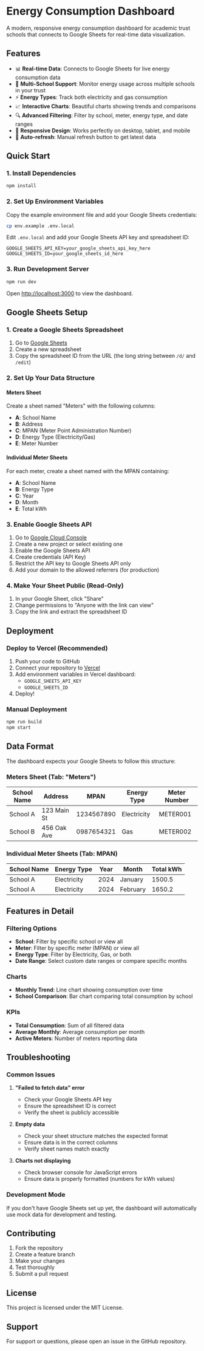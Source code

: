 # Energy Consumption Dashboard

A modern, responsive energy consumption dashboard for academic trust schools that connects to Google Sheets for real-time data visualization.

## Features

- 📊 **Real-time Data**: Connects to Google Sheets for live energy consumption data
- 🏫 **Multi-School Support**: Monitor energy usage across multiple schools in your trust
- ⚡ **Energy Types**: Track both electricity and gas consumption
- 📈 **Interactive Charts**: Beautiful charts showing trends and comparisons
- 🔍 **Advanced Filtering**: Filter by school, meter, energy type, and date ranges
- 📱 **Responsive Design**: Works perfectly on desktop, tablet, and mobile
- 🔄 **Auto-refresh**: Manual refresh button to get latest data

## Quick Start

### 1. Install Dependencies

```bash
npm install
```

### 2. Set Up Environment Variables

Copy the example environment file and add your Google Sheets credentials:

```bash
cp env.example .env.local
```

Edit `.env.local` and add your Google Sheets API key and spreadsheet ID:

```env
GOOGLE_SHEETS_API_KEY=your_google_sheets_api_key_here
GOOGLE_SHEETS_ID=your_google_sheets_id_here
```

### 3. Run Development Server

```bash
npm run dev
```

Open [http://localhost:3000](http://localhost:3000) to view the dashboard.

## Google Sheets Setup

### 1. Create a Google Sheets Spreadsheet

1. Go to [Google Sheets](https://sheets.google.com)
2. Create a new spreadsheet
3. Copy the spreadsheet ID from the URL (the long string between `/d/` and `/edit`)

### 2. Set Up Your Data Structure

#### Meters Sheet
Create a sheet named "Meters" with the following columns:
- **A**: School Name
- **B**: Address
- **C**: MPAN (Meter Point Administration Number)
- **D**: Energy Type (Electricity/Gas)
- **E**: Meter Number

#### Individual Meter Sheets
For each meter, create a sheet named with the MPAN containing:
- **A**: School Name
- **B**: Energy Type
- **C**: Year
- **D**: Month
- **E**: Total kWh

### 3. Enable Google Sheets API

1. Go to [Google Cloud Console](https://console.cloud.google.com)
2. Create a new project or select existing one
3. Enable the Google Sheets API
4. Create credentials (API Key)
5. Restrict the API key to Google Sheets API only
6. Add your domain to the allowed referrers (for production)

### 4. Make Your Sheet Public (Read-Only)

1. In your Google Sheet, click "Share"
2. Change permissions to "Anyone with the link can view"
3. Copy the link and extract the spreadsheet ID

## Deployment

### Deploy to Vercel (Recommended)

1. Push your code to GitHub
2. Connect your repository to [Vercel](https://vercel.com)
3. Add environment variables in Vercel dashboard:
   - `GOOGLE_SHEETS_API_KEY`
   - `GOOGLE_SHEETS_ID`
4. Deploy!

### Manual Deployment

```bash
npm run build
npm start
```

## Data Format

The dashboard expects your Google Sheets to follow this structure:

### Meters Sheet (Tab: "Meters")
| School Name | Address | MPAN | Energy Type | Meter Number |
|-------------|---------|------|-------------|--------------|
| School A | 123 Main St | 1234567890 | Electricity | METER001 |
| School B | 456 Oak Ave | 0987654321 | Gas | METER002 |

### Individual Meter Sheets (Tab: MPAN)
| School Name | Energy Type | Year | Month | Total kWh |
|-------------|-------------|------|-------|-----------|
| School A | Electricity | 2024 | January | 1500.5 |
| School A | Electricity | 2024 | February | 1650.2 |

## Features in Detail

### Filtering Options
- **School**: Filter by specific school or view all
- **Meter**: Filter by specific meter (MPAN) or view all
- **Energy Type**: Filter by Electricity, Gas, or both
- **Date Range**: Select custom date ranges or compare specific months

### Charts
- **Monthly Trend**: Line chart showing consumption over time
- **School Comparison**: Bar chart comparing total consumption by school

### KPIs
- **Total Consumption**: Sum of all filtered data
- **Average Monthly**: Average consumption per month
- **Active Meters**: Number of meters reporting data

## Troubleshooting

### Common Issues

1. **"Failed to fetch data" error**
   - Check your Google Sheets API key
   - Ensure the spreadsheet ID is correct
   - Verify the sheet is publicly accessible

2. **Empty data**
   - Check your sheet structure matches the expected format
   - Ensure data is in the correct columns
   - Verify sheet names match exactly

3. **Charts not displaying**
   - Check browser console for JavaScript errors
   - Ensure data is properly formatted (numbers for kWh values)

### Development Mode

If you don't have Google Sheets set up yet, the dashboard will automatically use mock data for development and testing.

## Contributing

1. Fork the repository
2. Create a feature branch
3. Make your changes
4. Test thoroughly
5. Submit a pull request

## License

This project is licensed under the MIT License.

## Support

For support or questions, please open an issue in the GitHub repository.

